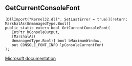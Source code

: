 ## GetCurrentConsoleFont

```
[DllImport("Kernel32.dll", SetLastError = true)][return: MarshalAs(UnmanagedType.Bool)]
public static extern bool GetCurrentConsoleFont(
   IntPtr hConsoleOutput,
   [MarshalAs(
   UnmanagedType.Bool)] bool bMaximumWindow,
   out CONSOLE_FONT_INFO lpConsoleCurrentFont
);
```

[Microsoft documentation](https://docs.microsoft.com/en-us/windows/console/getcurrentconsolefont)
